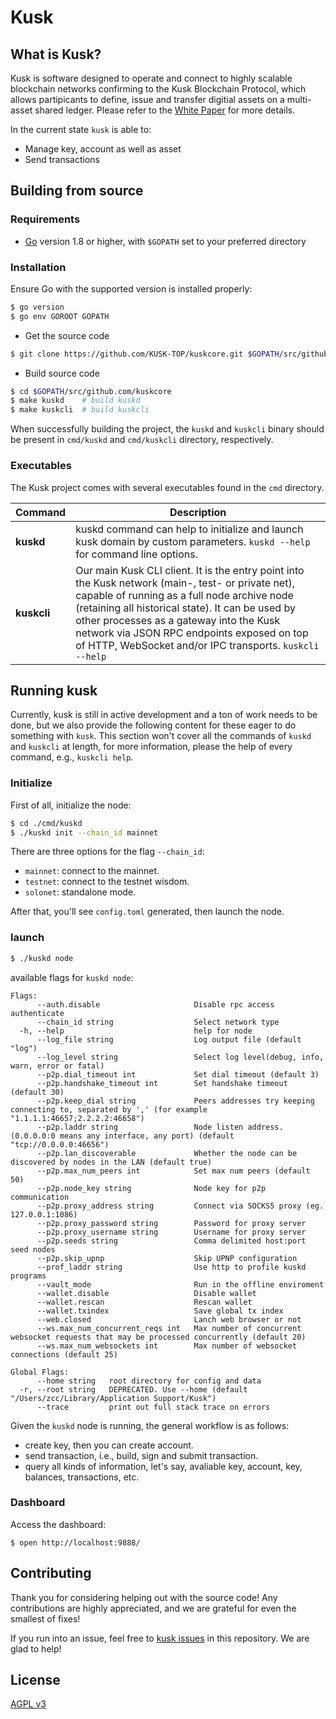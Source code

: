 Kusk
======



## What is Kusk?

Kusk is software designed to operate and connect to highly scalable blockchain networks confirming to the Kusk Blockchain Protocol, which allows partipicants to define, issue and transfer digitial assets on a multi-asset shared ledger. Please refer to the [White Paper](https://kusk.top) for more details.

In the current state `kusk` is able to:

- Manage key, account as well as asset
- Send transactions


## Building from source

### Requirements

- [Go](https://golang.org/doc/install) version 1.8 or higher, with `$GOPATH` set to your preferred directory

### Installation

Ensure Go with the supported version is installed properly:

```bash
$ go version
$ go env GOROOT GOPATH
```

- Get the source code

``` bash
$ git clone https://github.com/KUSK-TOP/kuskcore.git $GOPATH/src/github.com/kuskcore
```

- Build source code

``` bash
$ cd $GOPATH/src/github.com/kuskcore
$ make kuskd    # build kuskd
$ make kuskcli  # build kuskcli
```

When successfully building the project, the `kuskd` and `kuskcli` binary should be present in `cmd/kuskd` and `cmd/kuskcli` directory, respectively.

### Executables

The Kusk project comes with several executables found in the `cmd` directory.

| Command      | Description                                                  |
| ------------ | ------------------------------------------------------------ |
| **kuskd**   | kuskd command can help to initialize and launch kusk domain by custom parameters. `kuskd --help` for command line options. |
| **kuskcli** | Our main Kusk CLI client. It is the entry point into the Kusk network (main-, test- or private net), capable of running as a full node archive node (retaining all historical state). It can be used by other processes as a gateway into the Kusk network via JSON RPC endpoints exposed on top of HTTP, WebSocket and/or IPC transports. `kuskcli --help` |

## Running kusk

Currently, kusk is still in active development and a ton of work needs to be done, but we also provide the following content for these eager to do something with `kusk`. This section won't cover all the commands of `kuskd` and `kuskcli` at length, for more information, please the help of every command, e.g., `kuskcli help`.

### Initialize

First of all, initialize the node:

```bash
$ cd ./cmd/kuskd
$ ./kuskd init --chain_id mainnet
```

There are three options for the flag `--chain_id`:

- `mainnet`: connect to the mainnet.
- `testnet`: connect to the testnet wisdom.
- `solonet`: standalone mode.

After that, you'll see `config.toml` generated, then launch the node.

### launch

``` bash
$ ./kuskd node
```

available flags for `kuskd node`:

```
Flags:
      --auth.disable                     Disable rpc access authenticate
      --chain_id string                  Select network type
  -h, --help                             help for node
      --log_file string                  Log output file (default "log")
      --log_level string                 Select log level(debug, info, warn, error or fatal)
      --p2p.dial_timeout int             Set dial timeout (default 3)
      --p2p.handshake_timeout int        Set handshake timeout (default 30)
      --p2p.keep_dial string             Peers addresses try keeping connecting to, separated by ',' (for example "1.1.1.1:46657;2.2.2.2:46658")
      --p2p.laddr string                 Node listen address. (0.0.0.0:0 means any interface, any port) (default "tcp://0.0.0.0:46656")
      --p2p.lan_discoverable             Whether the node can be discovered by nodes in the LAN (default true)
      --p2p.max_num_peers int            Set max num peers (default 50)
      --p2p.node_key string              Node key for p2p communication
      --p2p.proxy_address string         Connect via SOCKS5 proxy (eg. 127.0.0.1:1086)
      --p2p.proxy_password string        Password for proxy server
      --p2p.proxy_username string        Username for proxy server
      --p2p.seeds string                 Comma delimited host:port seed nodes
      --p2p.skip_upnp                    Skip UPNP configuration
      --prof_laddr string                Use http to profile kuskd programs
      --vault_mode                       Run in the offline enviroment
      --wallet.disable                   Disable wallet
      --wallet.rescan                    Rescan wallet
      --wallet.txindex                   Save global tx index
      --web.closed                       Lanch web browser or not
      --ws.max_num_concurrent_reqs int   Max number of concurrent websocket requests that may be processed concurrently (default 20)
      --ws.max_num_websockets int        Max number of websocket connections (default 25)

Global Flags:
      --home string   root directory for config and data
  -r, --root string   DEPRECATED. Use --home (default "/Users/zcc/Library/Application Support/Kusk")
      --trace         print out full stack trace on errors
```

Given the `kuskd` node is running, the general workflow is as follows:

- create key, then you can create account.
- send transaction, i.e., build, sign and submit transaction.
- query all kinds of information, let's say, avaliable key, account, key, balances, transactions, etc.

### Dashboard

Access the dashboard:

```
$ open http://localhost:9888/
```


## Contributing

Thank you for considering helping out with the source code! Any contributions are highly appreciated, and we are grateful for even the smallest of fixes!

If you run into an issue, feel free to [kusk issues](https://github.com/KUSK-TOP/kuskcore/issues/) in this repository. We are glad to help!

## License

[AGPL v3](./LICENSE)
